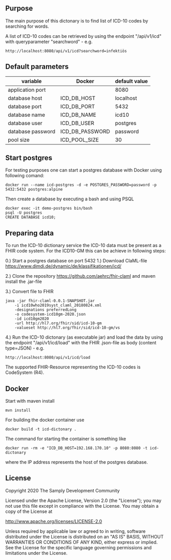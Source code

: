 ## Purpose
The main purpose of this dictonary is to find list of ICD-10 codes by searching for words.

A list of ICD-10 codes can be retrieved by using the endpoint "/api/v1/icd" with queryparameter "searchword" - e.g.
```
http://localhost:8080/api/v1/icd?searchword=infektiös
```

## Default parameters

| variable                  | Docker                    | default value            |
|---------------------------|---------------------------|--------------------------|
| application port          |                           | 8080                     |
| database host             | ICD_DB_HOST               | localhost                |
| database port             | ICD_DB_PORT               | 5432                     |
| database name             | ICD_DB_NAME               | icd10                    |
| database user             | ICD_DB_USER               | postgres                 |
| database password         | ICD_DB_PASSWORD           | password                 |
| pool size                 | ICD_POOL_SIZE             | 30                       |

## Start postgres

For testing purposes one can start a postgres database with Docker using following comand:
```
docker run --name icd-postgres -d -e POSTGRES_PASSWORD=password -p 5432:5432 postgres:alpine
```
Then create a database by executing a bash and using PSQL
```
docker exec -it demo-postgres bin/bash
psql -U postgres
CREATE DATABASE icd10;
```

## Preparing data

To run the ICD-10 dictionary service the ICD-10 data must be present as a FHIR code system. For the ICD10-GM this can be achieve in following steps:

0.) Start a postgres database on port 5432 
1.) Download ClaML-file
https://www.dimdi.de/dynamic/de/klassifikationen/icd/

2.) Clone the repository https://github.com/aehrc/fhir-claml and maven install the .jar-file

3.) Convert file to FHIR
```
java -jar fhir-claml-0.0.1-SNAPSHOT.jar 
    -i icd10who2019syst_claml_20180824.xml 
    -designations preferredLong 
    -o codesystem-icd10gm-2020.json 
    -id icd10gm2020 
    -url http://hl7.org/fhir/sid/icd-10-gm 
    -valueset http://hl7.org/fhir/sid/icd-10-gm/vs
```

4.) Run the ICD-10 dictonary (as executable jar) and load the data by using the endpoint "/api/v1/icd/load" with the FHIR .json-file as body (content type=JSON) - e.g.
```
http://localhost:8080/api/v1/icd/load
```
The supported FHIR-Resource representing the ICD-10 codes is CodeSystem (R4).

## Docker
Start with maven install
```
mvn install
```
For building the docker container use
```
docker build -t icd-dictonary .
```
The command for starting the container is something like
```
docker run -rm -e "ICD_DB_HOST=192.168.170.10" -p 8080:8080 -t icd-dictonary
```
where the IP address represents the host of the postgres database.
## License

 Copyright 2020 The Samply Development Community

 Licensed under the Apache License, Version 2.0 (the "License"); you may not use this file except in compliance with the License. You may obtain a copy of the License at

 http://www.apache.org/licenses/LICENSE-2.0

 Unless required by applicable law or agreed to in writing, software distributed under the License is distributed on an "AS IS" BASIS, WITHOUT WARRANTIES OR CONDITIONS OF ANY KIND, either express or implied. See the License for the specific language governing permissions and limitations under the License.
